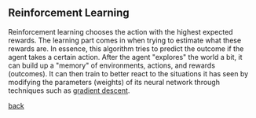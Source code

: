 ## Reinforcement Learning
Reinforcement learning chooses the action with the highest expected rewards. The learning part comes in when trying to estimate what these rewards are. In essence, this algorithm tries to predict the outcome if the agent takes a certain action. After the agent "explores" the world a bit, it can build up a "memory" of environments, actions, and rewards (outcomes). It can then train to better react to the situations it has seen by modifying the parameters (weights) of its neural network through techniques such as [gradient descent](https://ml-cheatsheet.readthedocs.io/en/latest/gradient_descent.html).

[back](./)
